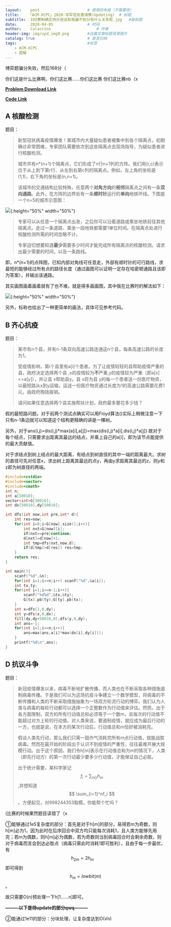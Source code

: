 ```yaml
---
layout:    post   				    # 使用的布局（不需要改）
title:    「ACM-XCPC」2020-学军信友邀请赛(Updating)  # 标题 
subtitle:  IOI赛制确实快乐但这和我骗不到分有什么关系呢.jpg   #副标题
date:      2020-04-05 				# 时间
author:    Culaccino					# 作者
header-img: img/upd_img9.png        #这篇文章标题背景图片
catalog: true 						# 是否归档
tags:								#标签
    - ACM-XCPC
    - 题解
---
```


博弈题骗分失败，然后168分（

你们这是什么比赛啊，你们这比赛……你们这比赛 你们这比赛nb（x

**[Problem Download Link](https://contest.xjoi.net/files/20a/pdf/Q2m9ws9KKcZE.pdf)**

**[Code Link](https://github.com/BBBoundary/ACM-XCPC_Wsystem9350/tree/master/Contests/2020_04_05_学军邀请赛)**

## A 核酸检测

题目：

> 新型冠状病毒疫情爆发！某城市内大量疑似患者被集中到各个隔离点，初期确诊非常困难，专家团队需要依次到这些隔离点去现场指导，为疑似患者进行核酸检测。
>
> 城市共有n*(n+1)个隔离点，它们形成了n行n+1列的方阵。我们用(r,c)表示位于从上到下第r行、从左到右第c列的隔离点。例如，左上角的坐标是(1,1)，右下角的坐标是(n,n+1)。
>
> 该城市的交通结构比较特殊，任意两个**对角方向**的**相邻**隔离点之间有一条**双向通路**。此外，在方阵的边界处有一条**顺时针**运行的**单向**地铁环线。下图是一个n=5的城市示意图：

![](/img/ACM_0405.png){:height="50%" width="50%"}

> 专家可以从任意一个隔离点出发，之后你可以沿着道路或乘坐地铁前往其他隔离点。走过一条道路、乘坐一段地铁都需要1单位时间。在隔离点处进行核酸检测所需的时间忽略不计。
>
> 专家迫切想要知道**最少**需要多少时间才能完成所有隔离点的核酸检测。请求出最少需要的时间，以及一条路线。

即，n*(n+1)的点阵图，已知内部对角线可任意走，外部有顺时针的可行路线，求最短的能够经过所有点的路径长度（通过画图可以证明一定存在哈密顿通路且该即为答案），并输出该通路。

其实画图画着画着就有了也不难，就是得多画画图，其中我在比赛时的解法如下：

![](/img/ACM_0405A.png){:height="50%" width="50%"}

另外，标称也给出了一种更简单的画法，具体可见参考代码。

## B 齐心抗疫

题目：

> 某市有n个县，并有n-1条双向高速公路连通这n个县，每条高速公路的长度为1。
>
> 受疫情影响，第i个县里有a[i]个患者。为了让疫情较轻的县帮助疫情严重的县，政府决定选择两个县 ,x的疫情较为**不**严重,y的疫情较为严重（即a[x]<=a[y]），并让县 x帮助县y。县 x将为县 y的每一个患者送一份医疗物资，以最短路从x到y运输，运送一份医疗物资通过长度为1的高速公路需要花费1元，由政府掏钱报销。
>
> 请问如果任意选择两个县实施帮扶计划，政府最多要花多少钱？

假的最短路问题。对于前两个测试点确实可以用Floyd算法()实际上稍微注意一下只有n-1条边就可以知道这个结构更精确的讲是一棵树。

另外，对于ans(i,j)=dis(i,j)*max(a[i],a[j])=max(dis(i,j)*a[i],dis(i,j)*a[j]) 故对于每个结点，只需要求出距离其最远的结点，并乘上自己的a[i]，即为该节点能提供的最大贡献值。

对于求结点到树上结点的最大距离，有结点到树直径的其中一端的距离最大。求树的直径可先对任意x，求出树上距离其最远的点y，再由y求距离其最远的z，则y和z即为树直径的两端。

```C++
#include<cstdio>
#include<vector>
#include<cmath>
int n;
int a[50010];
vector<int>G[50010];
int dx[50010],dy[50010];

int dfs(int now,int pre,int* d){
    int res=now;
    for(int i=0;i<G[now].size();i++){
        int nxt=G[now][i];
        if(nxt==pre)continue;
        d[nxt]=d[now]+1;
        int tmp=dfs(nxt,now,d);
        if(d[tmp]>d[res]) res=tmp;
    }
    return res;
}

int main(){
    scanf("%d",&n);
    for(int i=1;i<=n;i++) scanf("%d",&a[i]);
    int tx,ty;
    for(int i=1;i<=n-1;i++){
        scanf("%d%d",&tx,&ty);
        G[tx].pb(ty);G[ty].pb(tx);
    }
    int x=dfs(1,0,dy);
    int y=dfs(x,0,dx);
    fill(dy,dy+50010,0);dfs(y,0,dy);
    int ans=-1;
    for(int i=1;i<=n;i++){
        ans=max(ans,a[i]*max(dx[i],dy[i]));
    }
    printf("%d\n",ans);
}
```



## D 抗议斗争

题目：

> 新冠疫情爆发以来，病毒不断地扩散传播，而人类也在不断采取各种措施遏制病毒传播。于是我们可以为这场抗疫斗争建立一个数学模型，将病毒的不断传播和人类的不断采取措施抽象为一场双方轮流行动的博弈。我们认为人类与病毒的每轮行动都可以选择一个正整数作为行动值来评估。然而，出于各方面限制，双方的所有行动值总和必须等于一个数m，且每次的行动值不能超过对方上轮的行动值。对人类来说，要遏制疫情，就应成为最后行动的一方，也就是说，在本方的某次行动后，行动值总和m恰好被消耗完。
>
> 假设人类先行动，那么我们只需一鼓作气消耗完所有m点行动值，就能战胜病毒。然而在最开始的阶段出于认识不到疫情的严重性，往往最难开展大规模行动。出于这个原因，我们令h[m]表示在行动值总和为m的情况下，人类（即先行动方）的第一次行动最少要多少行动值，才能保证自己必胜。
>
> 出于统计需要，某科学家记
> $$
> f_i=\sum_{m|i}h_m
> $$
> ,并想知道
> $$
> \sum_{i=1}^nf_i
> $$
> 。方便起见，对998244353取模。你能帮个忙吗？

(比赛的时候果然题目读错了（x

①能够通过1e5复杂度的部分：首先是对于h[m]的部分，易得若m为奇数，则h[m]必为1，因为此时在后序回合中双方均只能每次消耗1，且人类方能够先用完；若m为偶数，则h[m]必为偶数，若为奇数则当到病毒回合时会剩余奇数，则对于病毒而言会到达必胜点（病毒只需此时消耗1即可胜利），且由于每一步最优，有
$$
h_{2m}=2h_m\ \ \ \ \ 
$$
即可得到$$h_m=lowbit(m)$$。

故只需要O(n)预处理一下h[1……n]即可。

**———以下是待update的部分qwq———**

②能通过1e11的部分：分块处理，让复杂度达到O(√n)



